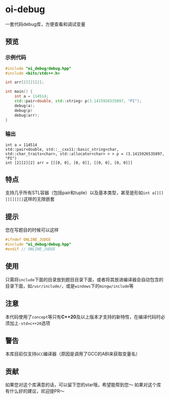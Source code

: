 # oi-debug
一套代码debug库，方便查看和调试变量

## 预览
### 示例代码

```c++
#include "oi_debug/debug.hpp"
#include <bits/stdc++.h>

int arr[2][2][2];

int main() {
    int a = 114514;
    std::pair<double, std::string> p(3.1415926535897, "PI");
    debug(a);
    debug(p)
    debug(arr);
}
```

### 输出
```
int a = 114514
std::pair<double, std::__cxx11::basic_string<char, std::char_traits<char>, std::allocator<char> > > p = (3.1415926535897, "PI")
int [2][2][2] arr = [[[0, 0], [0, 0]], [[0, 0], [0, 0]]]
```

## 特点
支持几乎所有STL容器（包括pair和tuple）以及基本类型，甚至是形如`int a[][][][][][]`这样的无限嵌套

## 提示
您在写题目的时候可以这样
```c++
#ifndef ONLINE_JUDGE
#include "oi_debug/debug.hpp"
#endif // ONLINE_JUDGE
```

## 使用
只需将`include`下面的目录放到题目目录下面，或者将其放进编译器会自动包含的目录下面，如`/usr/include/`，或是`windows`下的`mingw/include`等

## 注意
本代码使用了`concept`等只有**C++20**及以上版本才支持的新特性，在编译代码时必须加上`-std=c++20`选项

## 警告
本库目前仅支持`GCC`编译器（原因是调用了GCC的ABI来获取变量名）

## 贡献
如果您对这个库满意的话，可以留下您的star哦，希望能帮到您～
如果对这个库有什么好的建议，欢迎提PR～
